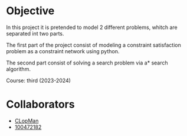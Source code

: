 # Objective 
In this project it is pretended to model 2 different problems, whitch are separated int two parts. 

The first part of the project consist of modeling a constraint satisfaction problem as a constraint network using python. 

The second part consist of solving a search problem via a* search algorithm. 

Course: third (2023-2024)

# Collaborators 
- [CLopMan](https://github.com/CLopMan)
- [100472182](https://github.com/100472182)
